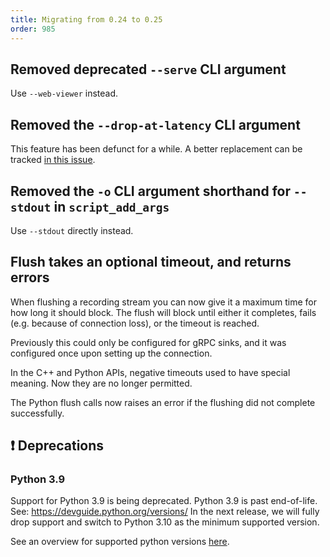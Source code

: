 ```yaml
---
title: Migrating from 0.24 to 0.25
order: 985
---
```

<!--   ^^^ this number must be _decremented_ when you copy/paste this file -->


## Removed deprecated `--serve` CLI argument

Use `--web-viewer` instead.


## Removed the `--drop-at-latency` CLI argument

This feature has been defunct for a while. A better replacement can be tracked [in this issue](https://github.com/rerun-io/rerun/issues/11024).


## Removed the `-o` CLI argument shorthand for `--stdout` in `script_add_args`

Use `--stdout` directly instead.


## Flush takes an optional timeout, and returns errors
When flushing a recording stream you can now give it a maximum time for how long it should block.
The flush will block until either it completes, fails (e.g. because of connection loss), or the timeout is reached.

Previously this could only be configured for gRPC sinks, and it was configured once upon setting up the connection.

In the C++ and Python APIs, negative timeouts used to have special meaning. Now they are no longer permitted.

The Python flush calls now raises an error if the flushing did not complete successfully.

## ❗ Deprecations

### Python 3.9

Support for Python 3.9 is being deprecated. Python 3.9 is past end-of-life. See: https://devguide.python.org/versions/
In the next release, we will fully drop support and switch to Python 3.10 as the minimum supported version.

See an overview for supported python versions [here](https://ref.rerun.io/docs/python/main/common#supported-python-versions).
